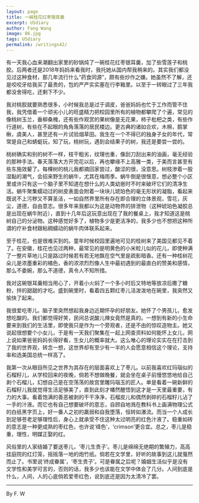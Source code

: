 ```yaml
---
layout: page
title: 一碗桂花红枣银耳羹
excerpt: USdiary
author: Fang Wang
image: 86.jpg
tags: USdiary
permalink: /writings42/
---
```

有一天我心血来潮翻出家里的砂锅炖了一碗桂花红枣银耳羹，加了些雪莲子和桃胶。后两者还是2018年妈妈来看我时，我托她从国内帮我稍来的。其实我们都没见过这种食材，那几年流行什么“药食同源”，颇有些炒作之嫌。她虽然不了解，还是咬咬牙给我买了最贵的，包的严严实实塞在行李箱里。以至于一转眼过了三年我都没舍得吃，还剩下不少。

我对桃胶就要熟悉很多，小时候我总是过于调皮，爸爸妈妈也忙于工作而管不住我，我凭借着一个顽劣小儿的旺盛精力把校园里所有的植物都攀爬了个遍，常见的像桃树玉兰，垂柳桑槐，还有些作观赏的果树像是无花果，柿子枇杷之类，有些作行道树，有些在不起眼的角角落落的居民楼边。更古典的诸如合欢，木棉，鹅掌楸，虞美人，甚至还有一片试验烟草田。我生在一个不得已的独身子女的年代，常常是自己和蜻蜓玩，知了玩，桃树玩，遇到会结果子的树，我还是要尝一尝的。

桃树确实和别的树不一样，枝干粗劣，纹理也重，像刮刀刮出来的油画，毫无经验的那种手法。春天落落大方开完花以后，再也攀缘不上高雅一类，于美而言甚至有些东施效颦了。每棵树的桃儿我都摘回家尝过，酸涩的很，没意思。树枝渗着一股湿黏的潮气，会招来野生的蜗牛，尤其在梅雨季。蜗牛倒是很惬意，想必整个小区里或许只有这一个脑子里不知道在想什么的人类幼崽时不时来破坏它们的清净生活。蜗牛聚集蠕动过的树皮表面会附着一块块儿琥珀色的毫无形状的凝脂，看起来既说不上污秽又不算圣洁，一如自然界里所有存在即合理的立体景观，雪花，灰尘，道德，自由意志。很多年来我都以为这是动物界的排泄物（这种琥珀色凝胶总是出现在蜗牛附近），直到十几年后这玩意出现在了我的餐桌上，我才知道这是桃树自己的分泌物。这种感觉好多了，植物多少是更洁净的，我多少也不想把这种所谓的疗补食材跟粘稠蠕动的蜗牛肉体联系起来。

至于桂花，也是很难买到的。童年时候校园里遍地可见的桂树来了美国见都见不着了。在安徽，桂花也见过两种，最常见的是明黄色的小米粒儿似的花儿，即使种满了一整片草地儿只是路过时候若有若无地飘在空气里是疏影暗香。还有一种桂树花朵儿是浓墨重彩的橘色，香的浓浓烈烈像人生中最初遇到的最直白的赞美和感情，那么不委婉，那么不道德，真令人不知所措。

我对这碗银耳羹相当用心了，开着小火焖了一个多小时后又特地等放凉后撒了糖粉，拌的甜甜的才吃。盛到碗里时，看着四五颗红枣儿活泼泼地在碗里，我突然又愉快了起来。

我很爱吃枣儿。脑子里突然想起我身边近期怀孕的好朋友。她怀了个男孩儿，愈发想吃酸的。我们都觉得好笑，民间总说酸儿辣女竟然是真的。一想到有新的小生命要来到我们的生活里，即使我只是作为一个旁观者，还是不由的惊叹造物主。她又说起很想要个小女儿，于是有一天我们聚集在一起上网查资料如何能怀上女儿，网上说如果爸爸妈妈长得好看，生女儿的概率就大。这么唯心的理论实实在在打击到了我的世界观，转念一想，这世界却有至少有一半的人会愿意相信这个理论，支持率和选美国总统一样高了。

我第一次从眼目所见之世界为其存在的层面喜欢上了枣儿。以前我喜欢红玛瑙似的石榴籽儿，从学校回来的夜晚，倘若不想做晚餐，就会坐在桌子前慢悠悠地给自己剥个石榴儿，幻想自己是在空荡荡的故宫里雕玛瑙玉的匠人。单是看着一碗新鲜的石榴籽儿我就觉得生活足够美了，直到此刻才幡然醒悟到这才是一天里最重要，有力的大事。看着饱满的善恶被剥的干干净净，石榴皮儿和偶然剥碎的石榴籽儿沾了一手的汁液。而它也有自己想要破坏的意志，自顾自地溅在教科书上画满物理公式的白纸黑字页上，好一番人之初的羸弱和自我堕落，恒转如瀑流。而当一个人成长到足够苍老足够理性后，身心上就承受不住这种太过明亮的红色汁液了。稳重如砖的意志是一种更成熟的枣红色，也许说‘绛色’，‘crimson’更合宜。总之，枣儿是稳重，理性，明媒正娶的红。

风俗里的人家结婚了要送枣儿，‘枣儿生贵子’。枣儿是绵绵无绝期的繁殖力，高高挂庭院的红灯笼，摇摇落一地的炮竹纸。倘若在文学里，好听的故事到这儿就戛然而止了。书里说‘终成眷属’，‘枣生贵子’。可是眷属之后呢？婚姻生活似乎是没有文学性和美学可言的，否则的话，我多少也该能在文学中体会了几分。人间到底是什么，人间，人的心底倘若爱枣红色，说到底还是因为太清冷了罢。

****

By F. W
